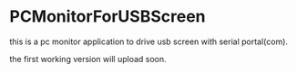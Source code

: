 # PCMonitorForUSBScreen
this is a pc monitor application to drive usb screen with serial portal(com).

the first working version will upload soon.
